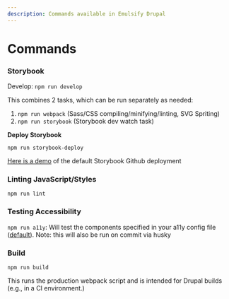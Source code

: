 ```yaml
---
description: Commands available in Emulsify Drupal
---
```


# Commands

### Storybook

Develop: `npm run develop`

This combines 2 tasks, which can be run separately as needed:

1. `npm run webpack` (Sass/CSS compiling/minifying/linting, SVG Spriting)
2. `npm run storybook` (Storybook dev watch task)

**Deploy Storybook**

`npm run storybook-deploy`

[Here is a demo](https://emulsify-ds.github.io/compound/) of the default Storybook Github deployment

### Linting JavaScript/Styles

`npm run lint`

### Testing Accessibility

`npm run a11y`: Will test the components specified in your a11y config file ([default](https://github.com/emulsify-ds/emulsify-drupal/blob/2.x/a11y.config.js#L17)). Note: this will also be run on commit via husky

### Build

`npm run build`

This runs the production webpack script and is intended for Drupal builds (e.g., in a CI environment.)
